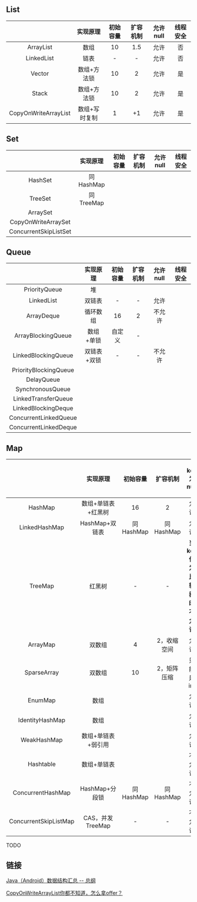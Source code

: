 ## List

|                      |   实现原理    | 初始容量 | 扩容机制 | 允许null | 线程安全 |
| :------------------: | :-----------: | :------: | :------: | :------: | :------: |
|      ArrayList       |     数组      |    10    |   1.5    |   允许   |    否    |
|      LinkedList      |     链表      |    -     |    -     |   允许   |    否    |
|        Vector        |  数组+方法锁  |    10    |    2     |   允许   |    是    |
|        Stack         |  数组+方法锁  |    10    |    2     |   允许   |    是    |
| CopyOnWriteArrayList | 数组+写时复制 |    1     |    +1    |   允许   |    是    |

## Set

|                       | 实现原理  | 初始容量 | 扩容机制 | 允许null | 线程安全 |
| :-------------------: | :-------: | :------: | :------: | :------: | :------: |
|        HashSet        | 同HashMap |          |          |          |          |
|        TreeSet        | 同TreeMap |          |          |          |          |
|       ArraySet        |           |          |          |          |          |
|  CopyOnWriteArraySet  |           |          |          |          |          |
| ConcurrentSkipListSet |           |          |          |          |          |

## Queue

|                       |  实现原理   | 初始容量 | 扩容机制 | 允许null | 线程安全 |
| :-------------------: | :---------: | :------: | :------: | :------: | :------: |
|     PriorityQueue     |     堆      |          |          |          |          |
|      LinkedList       |   双链表    |    -     |    -     |   允许   |          |
|      ArrayDeque       |  循环数组   |    16    |    2     |  不允许  |          |
|  ArrayBlockingQueue   |  数组+单锁  |  自定义  |    -     |          |          |
|  LinkedBlockingQueue  | 双链表+双锁 |    -     |    -     |  不允许  |          |
| PriorityBlockingQueue |             |          |          |          |          |
|      DelayQueue       |             |          |          |          |          |
|   SynchronousQueue    |             |          |          |          |          |
|  LinkedTransferQueue  |             |          |          |          |          |
|  LinkedBlockingDeque  |             |          |          |          |          |
| ConcurrentLinkedQueue |             |          |          |          |          |
| ConcurrentLinkedDeque |             |          |          |          |          |

## Map

|                       |      实现原理      | 初始容量  |  扩容机制   |          key为null          | value为null | 线程安全 |
| :-------------------: | :----------------: | :-------: | :---------: | :-------------------------: | :---------: | :------: |
|        HashMap        | 数组+单链表+红黑树 |    16     |      2      |            允许             |    允许     |    否    |
|     LinkedHashMap     |   HashMap+双链表   | 同HashMap |  同HashMap  |            允许             |    允许     |    否    |
|        TreeMap        |       红黑树       |     -     |      -      | **当key作为比较器时不允许** |    允许     |    否    |
|       ArrayMap        |       双数组       |     4     | 2，收缩空间 |            允许             |    允许     |    否    |
|      SparseArray      |       双数组       |    10     | 2，矩阵压缩 |          只能是int          |    允许     |    否    |
|        EnumMap        |        数组        |           |             |            允许             |    允许     |    否    |
|    IdentityHashMap    |        数组        |           |             |            允许             |    允许     |    否    |
|      WeakHashMap      | 数组+单链表+弱引用 |           |             |            允许             |    允许     |    否    |
|       Hashtable       |    数组+单链表     |           |             |           不允许            |   不允许    |    是    |
|   ConcurrentHashMap   |   HashMap+分段锁   | 同HashMap |  同HashMap  |           不允许            |   不允许    |    是    |
| ConcurrentSkipListMap |  CAS，并发TreeMap  |     -     |      -      |           不允许            |   不允许    |    是    |

TODO

## 链接

[Java（Android）数据结构汇总 -- 总纲](https://www.jianshu.com/p/88a5020f16df)

[CopyOnWriteArrayList你都不知道，怎么拿offer？](https://zhuanlan.zhihu.com/p/48784500)

